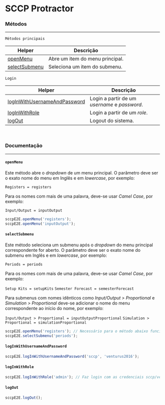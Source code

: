 # SCCP Protractor

### Métodos
-----------

`Métodos principais`

| Helper | Descrição |
| ------ | ------ |
| [openMenu](#openmenu) | Abre um item do menu principal. |
| [selectSubmenu](#selectsubmenu) | Seleciona um item do submenu. |

`Login`

| Helper | Descrição |
| ------ | ------ |
| [logInWithUsernameAndPassword](#loginwithusernameandpassword) | Login a partir de um *username* e *password*. |
| [logInWithRole](#loginwithrole) | Login a partir de um *role*. |
| [logOut](#logout) | Logout do sistema. |

&nbsp;

### Documentação
----------------

#### ```openMenu```
Este método abre o *dropdown* de um menu principal. O parâmetro deve ser o
exato nome do menu em Inglês e em *lowercase*, por exemplo:

`Registers = registers`

Para os nomes com mais de uma palavra, deve-se usar *Camel Case*, por exemplo:

`Input/Output = inputOutput`

```javascript
sccpE2E.openMenu('registers');
sccpE2E.openMenu('inputOutput');
```

#### ```selectSubmenu```
Este método seleciona um submenu após o *dropdown* do menu principal correspondente
for aberto. O parâmetro deve ser o exato nome do submenu em Inglês e em
*lowercase*, por exemplo:

`Periods = periods`

Para os nomes com mais de uma palavra, deve-se usar *Camel Case*, por exemplo:

`Setup Kits = setupKits`
`Semester Forecast = semesterForecast`

Para submenus com nomes idênticos como *Input/Output > Proportional* e
*Simulation > Proportional* deve-se adicionar o nome do menu correspondente
ao início do nome, por exemplo:

`Input/Output > Proportional = inputOutputProportional`
`Simulation > Proportional = simulationProportional`

```javascript
sccpE2E.openMenu('registers'); // Necessário para o método abaixo funcionar
sccpE2E.selectSubmenu('periods');
```

#### ```logInWithUsernameAndPassword```
```javascript
sccpE2E.logInWithUsernameAndPassword('sccp', 'venturus2016');
```

#### ```logInWithRole```
```javascript
sccpE2E.logInWithRole('admin'); // Faz login com as credenciais sccp/venturus2016 
```

#### ```logOut```
```javascript
sccpE2E.logOut();
```

